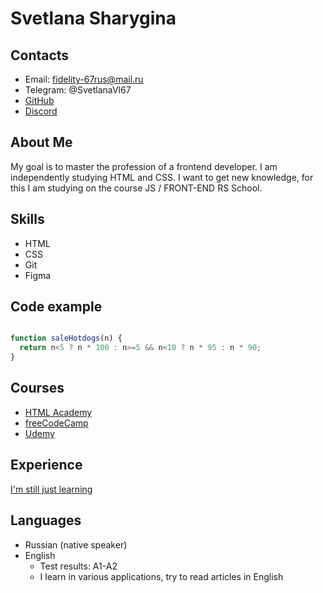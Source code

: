 # Svetlana Sharygina
## Contacts
* Email: fidelity-67rus@mail.ru
* Telegram: @SvetlanaVl67
* [GitHub](https://github.com/SvetlanaVl)
* [Discord](https://discordapp.com/users/974226730535497739/)
## About Me
My goal is to master the profession of a frontend developer. I am independently studying HTML and CSS. I want to get new knowledge, for this I am studying on the course JS / FRONT-END RS School.
## Skills
* HTML
* CSS
* Git
* Figma
## Code example
```javascript

function saleHotdogs(n) {
  return n<5 ? n * 100 : n>=5 && n<10 ? n * 95 : n * 90;
}
```
## Courses
* [HTML Academy](https://htmlacademy.ru/study)
* [freeCodeCamp](https://www.freecodecamp.org/learn/2022/responsive-web-design/)
* [Udemy](https://www.udemy.com/share/101ulQ3@m3JPFzc5MzRGjjmp5I30pdQpGBJGHj86C2lLBFA0JcsZ8mwOWXisPoMenvvhC5CUhA==/)
## Experience
[I'm still just learning](https://github.com/SvetlanaVl/rsschool-cv)
## Languages
* Russian (native speaker)
* English
  * Test results: A1-A2
  * I learn in various applications, try to read articles in English